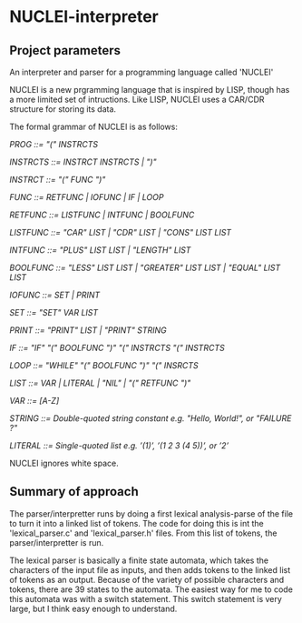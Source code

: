 # NUCLEI-interpreter

## Project parameters
An interpreter and parser for a programming language called 'NUCLEI'

NUCLEI is a new prgramming language that is inspired by LISP, though has a more limited set of intructions.
Like LISP, NUCLEI uses a CAR/CDR structure for storing its data.

The formal grammar of NUCLEI is as follows:

*PROG ::= "(" INSTRCTS*

*INSTRCTS ::= INSTRCT INSTRCTS | ")"*

*INSTRCT ::= "(" FUNC ")"*

*FUNC ::= RETFUNC | IOFUNC | IF | LOOP*

*RETFUNC ::= LISTFUNC | INTFUNC | BOOLFUNC*

*LISTFUNC ::= "CAR" LIST | "CDR" LIST | "CONS" LIST LIST*

*INTFUNC ::= "PLUS" LIST LIST | "LENGTH" LIST*

*BOOLFUNC ::= "LESS" LIST LIST | "GREATER" LIST LIST | "EQUAL" LIST LIST*

*IOFUNC ::= SET | PRINT*

*SET ::= "SET" VAR LIST*

*PRINT ::= "PRINT" LIST | "PRINT" STRING*

*IF ::= "IF" "(" BOOLFUNC ")" "(" INSTRCTS "(" INSTRCTS*

*LOOP ::= "WHILE" "(" BOOLFUNC ")" "(" INSRCTS*

*LIST ::= VAR | LITERAL | "NIL" | "(" RETFUNC ")"*

*VAR ::= [A-Z]*

*STRING ::= Double-quoted string constant e.g. "Hello, World!", or "FAILURE ?"*

*LITERAL ::= Single-quoted list e.g. ’(1)’, ’(1 2 3 (4 5))’, or ’2’*

  
NUCLEI ignores white space.

## Summary of approach

The parser/interpretter runs by doing a first lexical analysis-parse of the file to turn it into a linked list of tokens.  The code for doing this is int the 'lexical_parser.c' and 'lexical_parser.h' files.  From this list of tokens, the parser/interpretter is run.

The lexical parser is basically a finite state automata, which takes the characters of the input file as inputs, and then adds tokens to the linked list of tokens as an output.  Because of the variety of possible characters and tokens, there are 39 states to the automata.  The easiest way for me to code this automata was with a switch statement.  This switch statement is very large, but I think easy enough to understand.



